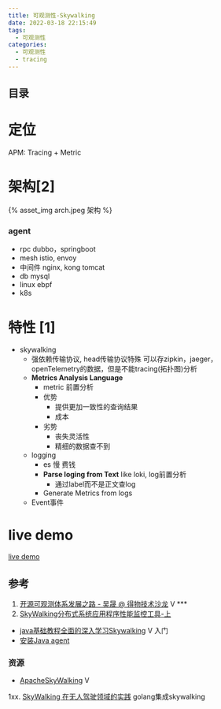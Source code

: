 ```yaml
---
title: 可观测性-Skywalking
date: 2022-03-18 22:15:49
tags:
  - 可观测性
categories:
  - 可观测性
  - tracing
---
```


<p></p>
<!-- more -->

## 目录
<!-- toc -->

# 定位
APM: Tracing + Metric

# 架构[2]
{% asset_img arch.jpeg  架构  %}

### agent
+ rpc
  dubbo，springboot
+ mesh 
  istio, envoy  
+ 中间件
  nginx, kong
  tomcat   
+ db
  mysql
+ linux
  ebpf  
+ k8s



# 特性 [1]
+ skywalking
  - 强依赖传输协议,  head传输协议特殊 
    可以存zipkin，jaeger，openTelemetry的数据，但是不能tracing(拓扑图)分析
  - **Metrics Analysis Language**
    - metric 前置分析
    - 优势 
      - 提供更加一致性的查询结果 
      - 成本
    - 劣势 
      - 丧失灵活性
      - 精细的数据查不到
   - logging
     - es
       慢 费钱
     - **Parse loging from Text**
       like loki,  log前置分析
       - 通过label而不是正文查log
     - Generate Metrics from logs
   - Event事件

# live demo 
[live demo](http://demo.skywalking.apache.org/general)

## 参考
1. [开源可观测体系发展之路 - 吴晟 @ 得物技术沙龙](https://www.bilibili.com/video/BV1Bk4y1L7T2/) V *** 
2. [SkyWalking分布式系统应用程序性能监控工具-上](https://www.cnblogs.com/itxiaoshen/p/16513711.html)

+ [java基础教程全面的深入学习Skywalking](https://www.bilibili.com/video/BV1ZJ411s7Mn) V 入门
+ [安装Java agent](https://skyapm.github.io/document-cn-translation-of-skywalking/zh/8.0.0/setup/service-agent/java-agent/)

### 资源
+ [ApacheSkyWalking](https://space.bilibili.com/390683219)  V

1xx. [SkyWalking 在无人驾驶领域的实践](https://skywalking.apache.org/zh/2022-04-13-skywalking-in-autonomous-driving/)   golang集成skywalking
